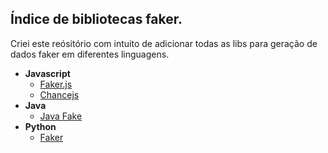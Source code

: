 ## Índice de bibliotecas faker.
Criei este reósitório com intuito de adicionar todas as libs para geração de dados faker em diferentes linguagens.

* **Javascript**
  * [Faker.js](https://github.com/marak/Faker.js/)
  * [Chancejs](https://github.com/chancejs/chancejs)
* **Java**
  * [Java Fake](https://github.com/DiUS/java-faker) 
* **Python**
  * [Faker](https://faker.readthedocs.io/en/master/)

